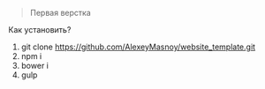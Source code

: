 > Первая верстка

Как установить?

1. git clone https://github.com/AlexeyMasnoy/website_template.git
2. npm i
3. bower i
4. gulp